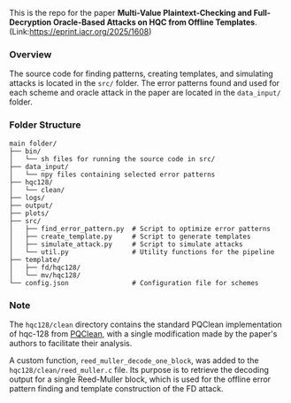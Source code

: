 
This is the repo for the paper **Multi-Value Plaintext-Checking and Full-Decryption Oracle-Based Attacks on HQC from Offline Templates**. (Link:https://eprint.iacr.org/2025/1608)

### Overview

The source code for finding patterns, creating templates, and simulating attacks is located in the `src/` folder. The error patterns found and used for each scheme and oracle attack in the paper are located in the `data_input/` folder.

### Folder Structure

```
main folder/
├── bin/
│   └── sh files for running the source code in src/
├── data_input/
│   └── npy files containing selected error patterns
├── hqc128/
│   └── clean/
├── logs/
├── output/
├── plots/
├── src/
│   ├── find_error_pattern.py  # Script to optimize error patterns
│   ├── create_template.py     # Script to generate templates
│   ├── simulate_attack.py     # Script to simulate attacks
│   └── util.py                # Utility functions for the pipeline
├── template/
│   ├── fd/hqc128/
│   └── mv/hqc128/
└── config.json                # Configuration file for schemes  
```

### Note

The `hqc128/clean` directory contains the standard PQClean implementation of hqc-128 from [PQClean](https://github.com/PQClean/PQClean), with a single modification made by the paper's authors to facilitate their analysis.

A custom function, `reed_muller_decode_one_block`, was added to the `hqc128/clean/reed_muller.c` file. Its purpose is to retrieve the decoding output for a single Reed-Muller block, which is used for the offline error pattern finding and template construction of the FD attack.